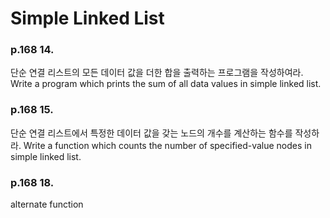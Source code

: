 # Simple Linked List
### p.168 14.
단순 연결 리스트의 모든 데이터 값을 더한 합을 출력하는 프로그램을 작성하여라.  
Write a program which prints the sum of all data values in simple linked list.
### p.168 15.
단순 연결 리스트에서 특정한 데이터 값을 갖는 노드의 개수를 계산하는 함수를 작성하라.
Write a function which counts the number of specified-value nodes in simple linked list.
### p.168 18.
alternate function
